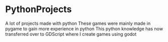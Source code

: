 # PythonProjects
A lot of projects made with python
These games were mainly made in pygame to gain more experience in python
This python knowledge has now transferred over to GDScript where I create games using godot

